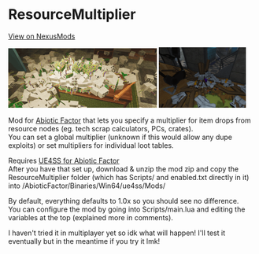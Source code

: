# ResourceMultiplier

[View on NexusMods](https://www.nexusmods.com/abioticfactor/mods/39/)

<img src="https://github.com/PieKing1215/AF_ResourceMultiplier/blob/main/nexus/example.png?raw=true" width="60%"/> <img src="https://github.com/PieKing1215/AF_ResourceMultiplier/blob/main/nexus/crate.png?raw=true" width="35%"/>


Mod for [Abiotic Factor](https://store.steampowered.com/app/427410/Abiotic_Factor/) that lets you specify a multiplier for item drops from resource nodes (eg. tech scrap calculators, PCs, crates).<br/>
You can set a global multiplier (unknown if this would allow any dupe exploits) or set multipliers for individual loot tables.

Requires [UE4SS for Abiotic Factor](https://www.nexusmods.com/abioticfactor/mods/35)<br/>
After you have that set up, download & unzip the mod zip and copy the ResourceMultiplier folder (which has Scripts/ and enabled.txt directly in it) into /AbioticFactor/Binaries/Win64/ue4ss/Mods/

By default, everything defaults to 1.0x so you should see no difference.<br/>
You can configure the mod by going into Scripts/main.lua and editing the variables at the top (explained more in comments).

I haven't tried it in multiplayer yet so idk what will happen! I'll test it eventually but in the meantime if you try it lmk!

